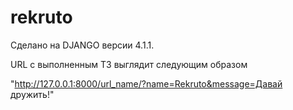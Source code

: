 # rekruto

Сделано на DJANGO версии 4.1.1.

URL с выполненным ТЗ выглядит следующим образом

"http://127.0.0.1:8000/url_name/?name=Rekruto&message=Давай дружить!"

